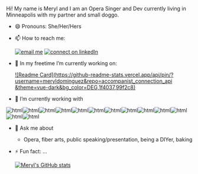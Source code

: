 <!-- [![banner](/Meryl%20dominguez.png)]() -->

Hi! My name is Meryl and I am an Opera Singer and Dev currently living in Minneapolis with my partner and small doggo.
- 😄 Pronouns: She/Her/Hers
- 📫 How to reach me:
  
    [![email me](https://img.shields.io/badge/Gmail-D14836?style=for-the-badge&logo=gmail&logoColor=white)](mailto:meryldominguez@gmail.com)
    [![connect on linkedIn](https://img.shields.io/badge/LinkedIn-0077B5?style=for-the-badge&logo=linkedin&logoColor=white)](https://linkedin.com/in/meryldominguez)

- 🔭 In my freetime I’m currently working on:
  
  [![Readme Card](https://github-readme-stats.vercel.app/api/pin/?username=meryldominguez&repo=accompanist_connection_api &theme=vue-dark&bg_color=DEG,1f4037,99f2c8)](https://github.com/anuraghazra/github-readme-stats)

- 🌱 I’m currently working with 
  
![html](https://img.shields.io/badge/HTML-239120?style=for-the-badge&logo=html5&logoColor=white)![html](https://img.shields.io/badge/JavaScript-323330?style=for-the-badge&logo=javascript&logoColor=F7DF1E)![html](https://img.shields.io/badge/Node.js-43853D?style=for-the-badge&logo=node.js&logoColor=white)![html](https://img.shields.io/badge/React-20232A?style=for-the-badge&logo=react&logoColor=61DAFB)![html](https://img.shields.io/badge/React_Router-CA4245?style=for-the-badge&logo=react-router&logoColor=white)![html](https://img.shields.io/badge/Django-092E20?style=for-the-badge&logo=django&logoColor=white)![html](https://img.shields.io/badge/Express.js-404D59?style=for-the-badge)![html](https://img.shields.io/badge/Flask-000000?style=for-the-badge&logo=flask&logoColor=white)![html](https://img.shields.io/badge/PostgreSQL-316192?style=for-the-badge&logo=postgresql&logoColor=white)![html](https://img.shields.io/badge/Netlify-00C7B7?style=for-the-badge&logo=netlify&logoColor=white)![html](https://img.shields.io/badge/Heroku-430098?style=for-the-badge&logo=heroku&logoColor=white)![html](https://img.shields.io/badge/CSS-239120?&style=for-the-badge&logo=css3&logoColor=white)![html](https://img.shields.io/badge/Bootstrap-563D7C?style=for-the-badge&logo=bootstrap&logoColor=white)

- 💬 Ask me about
  - Opera, fiber arts, public speaking/presentation, being a DIYer, baking
  

- ⚡ Fun fact: ...

    [![Meryl's GitHub stats](https://github-readme-stats.vercel.app/api?username=meryldominguez&count_private=true&theme=vue-dark&bg_color=DEG,1f4037,99f2c8&hide=stars,contribs)](https://github.com/anuraghazra/github-readme-stats)



<!-- [![trophy](https://github-profile-trophy.vercel.app/?username=meryldominguez)](https://github.com/ryo-ma/github-profile-trophy) -->


